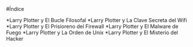 #Índice

*Larry Plotter y El Bucle Filosofal 
*Larry Plotter y La Clave Secreta del Wifi
*Larry Plotter y El Prisioreno del Firewall
*Larry Plotter y El Malware de Fuego
*Larry Plotter y La Orden de Unix
*Larry Plotter y El Misterio del Hacker